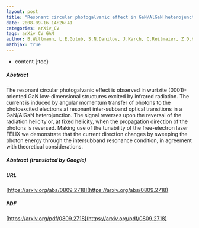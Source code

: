 ```yaml
---
layout: post
title: "Resonant circular photogalvanic effect in GaN/AlGaN heterojunctions"
date: 2008-09-16 14:26:41
categories: arXiv_CV
tags: arXiv_CV GAN
author: B.Wittmann, L.E.Golub, S.N.Danilov, J.Karch, C.Reitmaier, Z.D.Kvon, N.Q.Vinh, A.F.G. van der Meer, B.Murdin, S.D.Ganichev
mathjax: true
---
```


* content
{:toc}

##### Abstract
The resonant circular photogalvanic effect is observed in wurtzite (0001)-oriented GaN low-dimensional structures excited by infrared radiation. The current is induced by angular momentum transfer of photons to the photoexcited electrons at resonant inter-subband optical transitions in a GaN/AlGaN heterojunction. The signal reverses upon the reversal of the radiation helicity or, at fixed helicity, when the propagation direction of the photons is reversed. Making use of the tunability of the free-electron laser FELIX we demonstrate that the current direction changes by sweeping the photon energy through the intersubband resonance condition, in agreement with theoretical considerations.

##### Abstract (translated by Google)


##### URL
[https://arxiv.org/abs/0809.2718](https://arxiv.org/abs/0809.2718)

##### PDF
[https://arxiv.org/pdf/0809.2718](https://arxiv.org/pdf/0809.2718)

